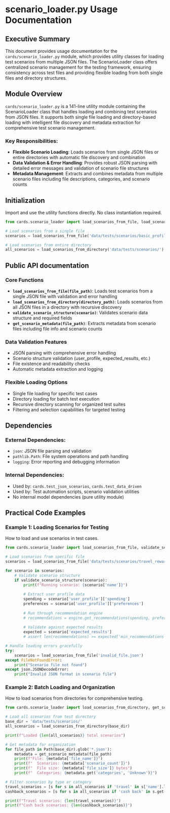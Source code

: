# scenario_loader.py Usage Documentation

## Executive Summary
This document provides usage documentation for the `cards/scenario_loader.py` module, which provides utility classes for loading test scenarios from multiple JSON files. The ScenarioLoader class offers centralized scenario management for the testing framework, ensuring consistency across test files and providing flexible loading from both single files and directory structures.

## Module Overview
`cards/scenario_loader.py` is a 141-line utility module containing the ScenarioLoader class that handles loading and combining test scenarios from JSON files. It supports both single file loading and directory-based loading with intelligent file discovery and metadata extraction for comprehensive test scenario management.

### Key Responsibilities:
- **Flexible Scenario Loading**: Loads scenarios from single JSON files or entire directories with automatic file discovery and combination
- **Data Validation & Error Handling**: Provides robust JSON parsing with detailed error messages and validation of scenario file structures  
- **Metadata Management**: Extracts and combines metadata from multiple scenario files including file descriptions, categories, and scenario counts

## Initialization
Import and use the utility functions directly. No class instantiation required.

```python
from cards.scenario_loader import load_scenarios_from_file, load_scenarios_from_directory

# Load scenarios from a single file
scenarios = load_scenarios_from_file('data/tests/scenarios/basic_profiles.json')

# Load scenarios from entire directory
all_scenarios = load_scenarios_from_directory('data/tests/scenarios/')
```

## Public API documentation

### Core Functions
- **`load_scenarios_from_file(file_path)`**: Loads test scenarios from a single JSON file with validation and error handling
- **`load_scenarios_from_directory(directory_path)`**: Loads scenarios from all JSON files in a directory with recursive discovery
- **`validate_scenario_structure(scenario)`**: Validates scenario data structure and required fields
- **`get_scenario_metadata(file_path)`**: Extracts metadata from scenario files including file info and scenario counts

### Data Validation Features
- JSON parsing with comprehensive error handling
- Scenario structure validation (user_profile, expected_results, etc.)
- File existence and readability checks
- Automatic metadata extraction and logging

### Flexible Loading Options
- Single file loading for specific test cases
- Directory loading for batch test execution
- Recursive directory scanning for organized test suites
- Filtering and selection capabilities for targeted testing

## Dependencies
### External Dependencies:
- `json`: JSON file parsing and validation
- `pathlib.Path`: File system operations and path handling
- `logging`: Error reporting and debugging information

### Internal Dependencies:
- Used by: `cards.test_json_scenarios`, `cards.test_data_driven`
- Used by: Test automation scripts, scenario validation utilities
- No internal model dependencies (pure utility module)

## Practical Code Examples

### Example 1: Loading Scenarios for Testing
How to load and use scenarios in test cases.

```python
from cards.scenario_loader import load_scenarios_from_file, validate_scenario_structure

# Load scenarios from specific file
scenarios = load_scenarios_from_file('data/tests/scenarios/travel_rewards.json')

for scenario in scenarios:
    # Validate scenario structure
    if validate_scenario_structure(scenario):
        print(f"Running scenario: {scenario['name']}")
        
        # Extract user profile data
        spending = scenario['user_profile']['spending']
        preferences = scenario['user_profile']['preferences']
        
        # Run through recommendation engine
        # recommendations = engine.get_recommendations(spending, preferences)
        
        # Validate against expected results
        expected = scenario['expected_results']
        # assert len(recommendations) >= expected['min_recommendations']

# Handle loading errors gracefully
try:
    scenarios = load_scenarios_from_file('invalid_file.json')
except FileNotFoundError:
    print("Scenario file not found")
except json.JSONDecodeError:
    print("Invalid JSON format in scenario file")
```

### Example 2: Batch Loading and Organization
How to load scenarios from directories for comprehensive testing.

```python
from cards.scenario_loader import load_scenarios_from_directory, get_scenario_metadata

# Load all scenarios from test directory
base_dir = 'data/tests/scenarios/'
all_scenarios = load_scenarios_from_directory(base_dir)

print(f"Loaded {len(all_scenarios)} total scenarios")

# Get metadata for organization
for file_path in Path(base_dir).glob('*.json'):
    metadata = get_scenario_metadata(file_path)
    print(f"File: {metadata['file_name']}")
    print(f"  Scenarios: {metadata['scenario_count']}")
    print(f"  File size: {metadata['file_size']} bytes")
    print(f"  Categories: {metadata.get('categories', 'Unknown')}")

# Filter scenarios by type or category
travel_scenarios = [s for s in all_scenarios if 'travel' in s['name'].lower()]
cashback_scenarios = [s for s in all_scenarios if 'cash back' in s.get('description', '').lower()]

print(f"Travel scenarios: {len(travel_scenarios)}")
print(f"Cash back scenarios: {len(cashback_scenarios)}")
```
